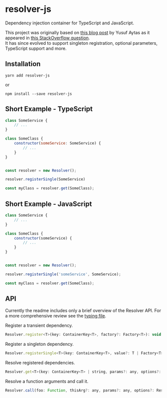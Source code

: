 # resolver-js
Dependency injection container for TypeScript and JavaScript.

This project was originally based on [this blog post](http://www.yusufaytas.com/dependency-injection-in-javascript/) by Yusuf Aytas as it appeared in [this StackOverflow question](https://stackoverflow.com/questions/20058391/javascript-dependency-injection).  
It has since evolved to support singleton registration, optional parameters, TypeScript support and more.

## Installation

```shell
yarn add resolver-js
```

or

```shell
npm install --save resolver-js
```

## Short Example - TypeScript

```javascript
class SomeService {
    // ...
}

class SomeClass {
    constructor(someService: SomeService) {
        // ...
    }
}


const resolver = new Resolver();

resolver.registerSingle(SomeService)

const myClass = resolver.get(SomeClass);
```

## Short Example - JavaScript

```javascript
class SomeService {
    // ...
}

class SomeClass {
    constructor(someService) {
        // ...
    }
}


const resolver = new Resolver();

resolver.registerSingle('someService', SomeService);

const myClass = resolver.get(SomeClass);
```

## API

Currently the readme includes only a brief overview of the Resolver API. For a more comprehensive review see the [typing file](https://github.com/alonrbar/resolver-js/blob/master/dist/index.d.ts).

Register a transient dependency.

```javascript
Resolver.register<T>(key: ContainerKey<T>, factory?: Factory<T>): void;
```

Register a singleton dependency.

```javascript
Resolver.registerSingle<T>(key: ContainerKey<T>, value?: T | Factory<T>): void;
```

Resolve registered dependencies.

```javascript
Resolver.get<T>(key: ContainerKey<T> | string, params?: any, options?: ResolveOptions): T;
```

Resolve a function arguments and call it.

```javascript
Resolver.call(foo: Function, thisArg?: any, params?: any, options?: ResolveOptions): any;
```
